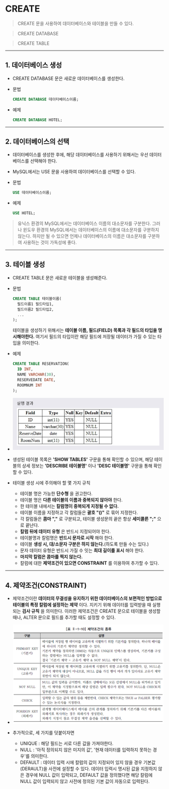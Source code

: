 # CREATE
> CREATE 문을 사용하여 데이터베이스와 테이블을 만들 수 있다.

> CREATE DATABASE

> CREATE TABLE
***

## 1. 데이터베이스 생성

* CREATE DATABASE 문은 새로운 데이터베이스를 생성한다.

* 문법
  ```SQL
  CREATE DATABASE 데이터베이스이름;
  ```

* 예제
  ```SQL
  CREATE DATABASE HOTEL;
  ```
***

## 2. 데이터베이스의 선택

* 데이터베이스를 생성한 후에, 해당 데이터베이스를 사용하기 위해서는 우선 데이터베이스를 선택해야 한다.

* MySQL에서는 USE 문을 사용하여 데이터베이스를 선택할 수 있다.

* 문법
  ```SQL
  USE 데이터베이스이름;
  ```

* 예제
  ```SQL
  USE HOTEL;
  ```

> 유닉스 환경의 MySQL에서는 데이터베이스 이름의 대소문자를 구분한다.
  그러나 윈도우 환경의 MySQL에서는 데이터베이스의 이름에 대소문자를 구분하지 않는다.
  하지만 될 수 있으면 언제나 데이터베이스의 이름은 대소문자를 구분하여 사용하는 것이 가독성에 좋다.
***

## 3. 테이블 생성

* CREATE TABLE 문은 새로운 테이블을 생성해준다.

* 문법
  ```SQL
  CREATE TABLE 테이블이름(
    필드이름1 필드타입1,
    필드이름2 필드타입2,
    ...
  );
  ```
  테이블을 생성하기 위해서는 **테이블 이름, 필드(FIELD) 목록과 각 필드의 타입을 명시해야한다.** 여기서 필드의 타입이란 해당 필드에 저장될 데이터가 가질 수 있는 타입을 의미한다.

* 예제
  ```SQL
  CREATE TABLE RESERVATION(
    ID INT,
    NAME VARCHAR(30),
    RESERVEDATE DATE,
    ROOMNUM INT
  );
  ```

* <img src="../../images/2_01.PNG" width="600"/>

* 생성된 테이블 목록은 **'SHOW TABLES'** 구문을 통해 확인할 수 있으며,
  해당 테이블의 상세 정보는 **'DESCRIBE 테이블명'** 이나 **'DESC 테이블명'** 구문을 통해 확인할 수 있다.

* 테이블 생성 시에 주의해야 할 몇 가지 규칙
  * 테이블 명은 가능한 **단수형** 을 권고한다.
  * 테이블 명은 **다른 테이블의 이름과 중복되지 않아야** 한다.
  * 한 테이블 내에서는 **칼럼명이 중복되게 지정될 수 없다.**
  * 테이블 이름을 지정하고 각 칼럼들은 **괄호 "()"** 로 묶어 지정한다.
  * 각 칼럼들은 **콤마 ","** 로 구분되고, 테이블 생성문의 끝은 항상 **세미콜론 ";"** 으로 끝난다.
  * **칼럼 뒤에 데이터 유형** 은 반드시 지정되어야 한다.
  * 테이블명과 칼럼명은 **반드시 문자로 시작** 해야 한다.
  * 테이블 **생성 시, 대/소문자 구분은 하지 않는다.**(하도록 만들 수는 있다.)
  * 문자 데이터 유형은 반드시 가질 수 잇는 **최대 길이를 표시** 해야 한다.
  * **마지막 칼럼은 콤마를 찍지 않는다.**
  * 칼럼에 대한 **제약조건이 있으면 CONSTRAINT** 를 이용하여 추가할 수 있다.
***

## 4. 제약조건(CONSTRAINT)

* 제약조건이란 **데이터의 무결성을 유지하기 위한 데이터베이스의 보편적인 방법으로 테이블의 특정 칼럼에 설정하는 제약** 이다. 지키기 위해 데이터를 입력받을 때 실행되는 **검사 규칙** 을 의미한다. 이러한 제약조건은 CREATE 문으로 테이블을 생성할 때나, ALTER 문으로 필드를 추가할 때도 설정할 수 있다.

* <img src="../../images/2_02.PNG" width="600"/>

* 추가적으로, 세 가지를 덧붙이자면
  * UNIQUE : 해당 필드는 서로 다른 값을 가져야한다.
  * NULL : '아직 정의되지 않은 미지의 값', '현재 데이터를 입력하지 못하는 경우'를 의미한다.
  * DEFAULT : 데이터 입력 시에 칼럼의 값이 지정되어 있지 않을 경우 기본값(DERAULT)을 사전에 설정할 수 있다. 데이터 입력시 명시된 값을 지정하지 않은 경우에 NULL 값이 입력되고, DEFAULT 값을 정의했다면 해당 칼럼에 NULL 값이 입력되지 않고 사전에 정의된 기본 값이 자동으로 입력된다.
